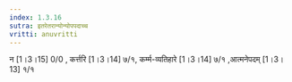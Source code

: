 ```yaml
---
index: 1.3.16
sutra: इतरेतरान्योन्योपपदाच्च
vritti: anuvritti
---
```


न [1।3।15] 0/0 , कर्त्तरि [1।3।14] ७/१, कर्म्म-व्यतिहारे [1।3।14] ७/१ ,आत्मनेपदम् [1।3।13] १/१ 